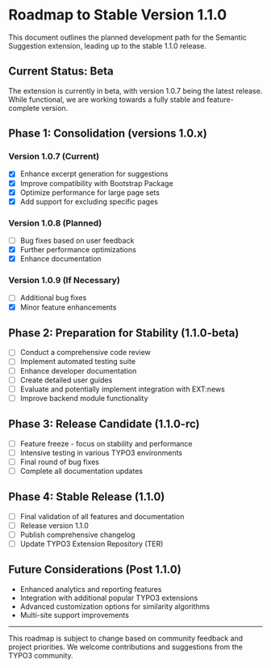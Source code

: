 # Roadmap to Stable Version 1.1.0

This document outlines the planned development path for the Semantic Suggestion extension, leading up to the stable 1.1.0 release.

## Current Status: Beta

The extension is currently in beta, with version 1.0.7 being the latest release. While functional, we are working towards a fully stable and feature-complete version.

## Phase 1: Consolidation (versions 1.0.x)

### Version 1.0.7 (Current)
- [x] Enhance excerpt generation for suggestions
- [x] Improve compatibility with Bootstrap Package
- [x] Optimize performance for large page sets
- [x] Add support for excluding specific pages

### Version 1.0.8 (Planned)
- [ ] Bug fixes based on user feedback
- [x] Further performance optimizations
- [x] Enhance documentation

### Version 1.0.9 (If Necessary)
- [ ] Additional bug fixes
- [x] Minor feature enhancements

## Phase 2: Preparation for Stability (1.1.0-beta)

- [ ] Conduct a comprehensive code review
- [ ] Implement automated testing suite
- [ ] Enhance developer documentation
- [ ] Create detailed user guides
- [ ] Evaluate and potentially implement integration with EXT:news
- [ ] Improve backend module functionality

## Phase 3: Release Candidate (1.1.0-rc)

- [ ] Feature freeze - focus on stability and performance
- [ ] Intensive testing in various TYPO3 environments
- [ ] Final round of bug fixes
- [ ] Complete all documentation updates

## Phase 4: Stable Release (1.1.0)

- [ ] Final validation of all features and documentation
- [ ] Release version 1.1.0
- [ ] Publish comprehensive changelog
- [ ] Update TYPO3 Extension Repository (TER)

## Future Considerations (Post 1.1.0)

- Enhanced analytics and reporting features
- Integration with additional popular TYPO3 extensions
- Advanced customization options for similarity algorithms
- Multi-site support improvements

---

This roadmap is subject to change based on community feedback and project priorities. We welcome contributions and suggestions from the TYPO3 community.

